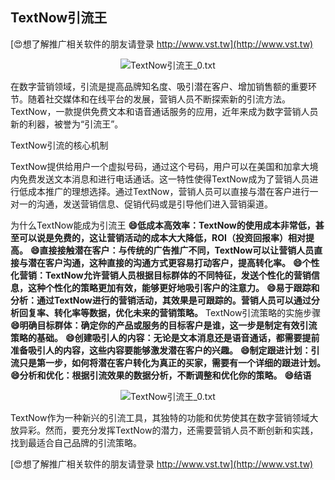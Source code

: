 ## **TextNow引流王**

[😍想了解推广相关软件的朋友请登录 http://www.vst.tw](http://www.vst.tw)

 <center><img src="https://vst.tw/MP4/tuiguang/png/8.png" alt="TextNow引流王_0.txt"></center>

在数字营销领域，引流是提高品牌知名度、吸引潜在客户、增加销售额的重要环节。随着社交媒体和在线平台的发展，营销人员不断探索新的引流方法。TextNow，一款提供免费文本和语音通话服务的应用，近年来成为数字营销人员新的利器，被誉为“引流王”。

TextNow引流的核心机制

TextNow提供给用户一个虚拟号码，通过这个号码，用户可以在美国和加拿大境内免费发送文本消息和进行电话通话。这一特性使得TextNow成为了营销人员进行低成本推广的理想选择。通过TextNow，营销人员可以直接与潜在客户进行一对一的沟通，发送营销信息、促销代码或是引导他们进入营销渠道。

为什么TextNow能成为引流王
**😄低成本高效率：TextNow的使用成本非常低，甚至可以说是免费的，这让营销活动的成本大大降低，ROI（投资回报率）相对提高。**
**😄直接接触潜在客户：与传统的广告推广不同，TextNow可以让营销人员直接与潜在客户沟通，这种直接的沟通方式更容易打动客户，提高转化率。**
**😄个性化营销：TextNow允许营销人员根据目标群体的不同特征，发送个性化的营销信息，这种个性化的策略更加有效，能够更好地吸引客户的注意力。**
**😄易于跟踪和分析：通过TextNow进行的营销活动，其效果是可跟踪的。营销人员可以通过分析回复率、转化率等数据，优化未来的营销策略。**
TextNow引流策略的实施步骤
**😄明确目标群体：确定你的产品或服务的目标客户是谁，这一步是制定有效引流策略的基础。**
**😄创建吸引人的内容：无论是文本消息还是语音通话，都需要提前准备吸引人的内容，这些内容要能够激发潜在客户的兴趣。**
**😄制定跟进计划：引流只是第一步，如何将潜在客户转化为真正的买家，需要有一个详细的跟进计划。**
**😄分析和优化：根据引流效果的数据分析，不断调整和优化你的策略。**
**😄结语**

 <center><img src="https://vst.tw/MP4/tuiguang/png/0.png" alt="TextNow引流王_0.txt"></center>

TextNow作为一种新兴的引流工具，其独特的功能和优势使其在数字营销领域大放异彩。然而，要充分发挥TextNow的潜力，还需要营销人员不断创新和实践，找到最适合自己品牌的引流策略。

[😍想了解推广相关软件的朋友请登录 http://www.vst.tw](http://www.vst.tw)



